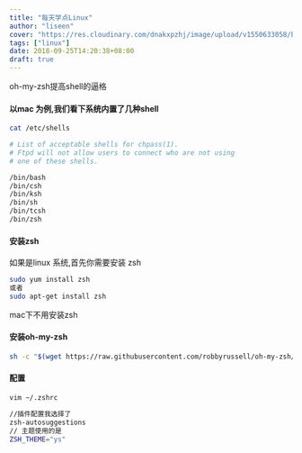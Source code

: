 ```yaml
---
title: "每天学点Linux"
author: "liseen"
cover: "https://res.cloudinary.com/dnakxpzhj/image/upload/v1550633058/blog/linux.jpg"
tags: ["linux"]
date: 2018-09-25T14:20:38+08:00
draft: true
---
```


oh-my-zsh提高shell的逼格

<!--more-->

#### 以mac 为例,我们看下系统内置了几种shell

```bash
cat /etc/shells

# List of acceptable shells for chpass(1).
# Ftpd will not allow users to connect who are not using
# one of these shells.

/bin/bash
/bin/csh
/bin/ksh
/bin/sh
/bin/tcsh
/bin/zsh

```

#### 安装zsh

如果是linux 系统,首先你需要安装 zsh

```bash
sudo yum install zsh
或者
sudo apt-get install zsh
```

mac下不用安装zsh


#### 安装oh-my-zsh

```bash
sh -c "$(wget https://raw.githubusercontent.com/robbyrussell/oh-my-zsh/master/tools/install.sh -O -)"
```

#### 配置

```bash
vim ~/.zshrc

//插件配置我选择了
zsh-autosuggestions
// 主题使用的是
ZSH_THEME="ys"

```


